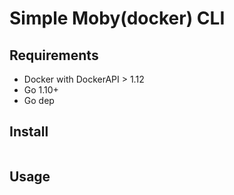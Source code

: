 # Simple Moby(docker) CLI

## Requirements

 - Docker with DockerAPI > 1.12
 - Go 1.10+
 - Go dep

## Install
```sh

```

## Usage